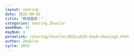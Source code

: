 ```yaml
---
layout: sharing
date: 2022-09-01
title: "新增靈修："
categories: sharing Zhuolin
weekNum: 35
dayNum: 4
permalink: /sharing/zhuolin/2022/wk35-day4-sharing2.html
author: Zhuolin
cycle: 2022
---  
```

